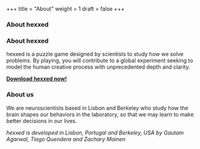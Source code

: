 +++
title = "About"
weight = 1
draft = false
+++

<h3 class="major">About hexxed</h3>

### About hexxed 

hexxed is a puzzle game designed by scientists to study how we solve problems. By playing, you will contribute to a global experiment seeking to model the human creative process with unprecedented depth and clarity.

[**Download hexxed now!**](#Download)




### About us

We are neuroscientists based in Lisbon and Berkeley who study how the brain shapes our behaviors in the laboratory, so that we may learn to make better decisions in our lives.





*hexxed is developed in Lisbon, Portugal and Berkeley, USA by Gautam Agarwal, Tiago Quendera and Zachary Mainen*
